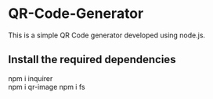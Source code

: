 # QR-Code-Generator
This is a simple QR Code generator developed using node.js.

## Install the required dependencies 
npm i inquirer<br>
npm i qr-image
npm i fs
